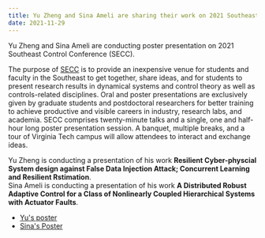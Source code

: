 ```yaml
---
title: Yu Zheng and Sina Ameli are sharing their work on 2021 Southeast Control Conference
date: 2021-11-29
---
```


Yu Zheng and Sina Ameli are conducting poster presentation on 2021 Southeast Control Conference (SECC).

<!--more-->
The purpose of [SECC](https://secc21.com/) is to provide an inexpensive venue for students and faculty in the Southeast to get together, share ideas, and for students to present research results in dynamical systems and control theory as well as controls-related disciplines. Oral and poster presentations are exclusively given by graduate students and postdoctoral researchers for better training to achieve productive and visible careers in industry, research labs, and academia. SECC comprises twenty-minute talks and a single, one and half-hour long poster presentation session. A banquet, multiple breaks, and a tour of Virginia Tech campus will allow attendees to interact and exchange ideas. <br>

Yu Zheng is conducting a presentation of his work **Resilient Cyber-physcial System design against False Data Injection Attack; Concurrent Learning and Resilient Rstimation**. <br>
Sina Ameli is conducting a presentation of his work **A Distributed Robust Adaptive Control for a Class of Nonlinearly Coupled Hierarchical Systems with Actuator Faults**.<br>

- [Yu's poster](https://github.com/fsudssAI/starter-hugo-research-group/tree/main/content/post/21-11-29-secc/Yu_poster.pdf) <br>
- [Sina's Poster](https://github.com/fsudssAI/starter-hugo-research-group/tree/main/content/post/21-11-29-secc/Sina_poster.pdf)

